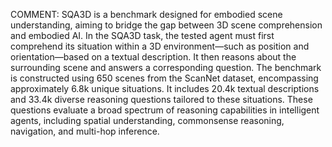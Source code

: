 COMMENT: SQA3D is a benchmark designed for embodied scene understanding,
aiming to bridge the gap between 3D scene comprehension and embodied AI. In
the SQA3D task, the tested agent must first comprehend its situation within
a 3D environment—such as position and orientation—based on a textual
description. It then reasons about the surrounding scene and answers a
corresponding question. The benchmark is constructed using 650 scenes from
the ScanNet dataset, encompassing approximately 6.8k unique situations. It
includes 20.4k textual descriptions and 33.4k diverse reasoning questions
tailored to these situations. These questions evaluate a broad spectrum of
reasoning capabilities in intelligent agents, including spatial
understanding, commonsense reasoning, navigation, and multi-hop inference.
